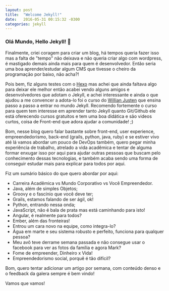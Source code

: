 ```yaml
---
layout: post
title:  "Welcome Jekyll!"
date:   2016-05-31 00:15:32 -0300
categories: jekyll
---
```

### Olá Mundo, Hello Jekyll! :speech_balloon:

Finalmente, criei coragem para criar um blog, há tempos queria fazer isso mas a falta de "tempo" não deixava e não queria criar algo com wordpress, é mastigado demais ainda mais para quem é desenvolvedor. Então seria uma boa aprender/estudar algum CMS que tivesse o cheiro da programação por baixo, não acha?!

Pois bem, fiz alguns testes com o [Hexo](https://hexo.io/) mas achei que ainda faltava algo para deixar ele melhor então acabei vendo alguns amigos e desenvolvedores que adotam o Jekyll, e achei interessante e ainda o que ajudou a me convencer a adota-lo foi o curso do [Willian Justen](http://willianjusten.teachable.com/courses/criando-sites-estaticos-com-jekyll/) que ensina passo a passo a entrar no mundo Jekyll. Recomendo fortemente o curso para quem tem interesse em aprender tanto Jekyll quanto Git/Github ele está oferecendo cursos gratuitos e tem uma boa didática e são videos curtos, coisa de Front-end que adora ajudar a comunidade! ;)

Bom, nesse blog quero falar bastante sobre front-end, user experience, empreendedorismo, back-end (grails, python, java, ruby) e se estiver vivo até lá vamos abordar um pouco de DevOps também, quero pegar minha experiência de trabalho, atrelado a vida acadêmica e tentar de alguma formar enxugar isso por aqui para ajudar outras pessoas que buscam pelo conhecimento dessas tecnologias, e também acaba sendo uma forma de conseguir estudar mais para explicar para todos por aqui.

Fiz um sumário básico do que quero abordar por aqui:
 * Carreira Acadêmica vs Mundo Corporativo vs Você Empreendedor. 
 * Java, além de simples Objetos;
 * Groovy e o fascínio que você deve ter;
 * Grails, estamos falando de ser ágil, ok!
 * Python, entrando nessa onda;
 * JavaScript, não é bala de prata mas está caminhando para isto!
 * Angular, é realmente para todos?
 * Ember, além das fronteiras!
 * Entrou um cara novo na equipe, como integra-lo?
 * Água em marte e seu sistema robusto e perfeito, funciona para qualquer pessoa?
 * Meu avô teve derrame semana passada e não consegue usar o facebook para ver as fotos da família e agora Mark?
 * Fome de empreender, Dinheiro x Vida!
 * Empreendedorismo social, porquê é tão difícil?

 Bom, quero tentar adicionar um artigo por semana, com conteúdo denso e o feedback da galera sempre é bem vindo!

 Vamos que vamos!
